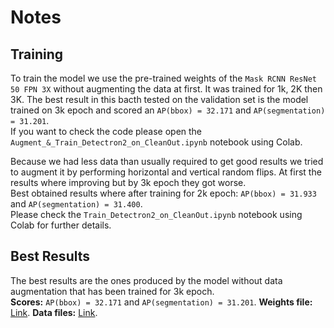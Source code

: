 # Notes

## Training

To train the model we use the pre-trained weights of the `Mask RCNN ResNet 50 FPN 3X` without augmenting the data at first. It was trained for 1k, 2K then 3K. The best result in this bacth tested on the validation set is the model trained on 3k epoch and scored an `AP(bbox) = 32.171` and `AP(segmentation) = 31.201`.  
If you want to check the code please open the `Augment_&_Train_Detectron2_on_CleanOut.ipynb` notebook using Colab.

Because we had less data than usually required to get good results we tried to augment it by performing horizontal and vertical random flips. At first the results where improving but by 3k epoch they got worse.  
Best obtained results where after training for 2k epoch: `AP(bbox) = 31.933` and `AP(segmentation) = 31.400`.  
Please check the `Train_Detectron2_on_CleanOut.ipynb` notebook using Colab for further details.  

## Best Results

The best results are the ones produced by the model without data augmentation that has been trained for 3k epoch.  
**Scores:** `AP(bbox) = 32.171` and `AP(segmentation) = 31.201`. 
**Weights file:** [Link](https://drive.google.com/file/d/1Y4YeSB3mQ0PN9zuAdSPKtPV1jNpYa_IX/view?usp=sharing). 
**Data files:** [Link](https://drive.google.com/file/d/1JpLqAvIbk7BpoNq7jj1_j-nx7892t_p3/view?usp=sharing). 

